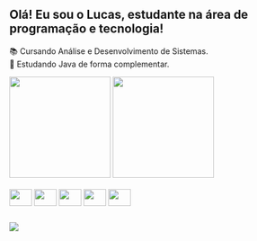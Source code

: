 ## Olá! Eu sou o Lucas, estudante na área de programação e tecnologia!

📚 Cursando Análise e Desenvolvimento de Sistemas.<br>
🔭 Estudando Java de forma complementar.

<div>
  <img height="180em" src="https://github-readme-stats.vercel.app/api?username=lucadomingues&show_icons=true&theme=dark"/>
  <img height="180em" src="https://github-readme-stats.vercel.app/api/top-langs/?username=lucadomingues&layout=compact&theme=dark"/>
</div>

<div style="display: inline-block"><br>
  <img align="center" height="30" width="40" src="https://cdn.jsdelivr.net/gh/devicons/devicon@latest/icons/html5/html5-original.svg" />
  <img align="center" height="30" width="40" src="https://cdn.jsdelivr.net/gh/devicons/devicon@latest/icons/css3/css3-original.svg" />
  <img align="center" height="30" width="40" src="https://cdn.jsdelivr.net/gh/devicons/devicon@latest/icons/javascript/javascript-original.svg" />
  <img align="center" height="30" width="40" src="https://cdn.jsdelivr.net/gh/devicons/devicon@latest/icons/python/python-original.svg" />
  <img align="center" height="30" width="40" src="https://cdn.jsdelivr.net/gh/devicons/devicon@latest/icons/cplusplus/cplusplus-original.svg" />
</div>

##

<div>
  <a href="https://www.linkedin.com/in/lucas-mendes-996087195/"><img src="https://img.shields.io/badge/LinkedIn-0077B5?style=for-the-badge&logo=linkedin&logoColor=white"/></a>
</div>
